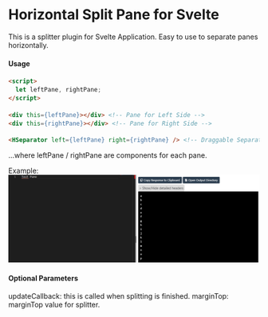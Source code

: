 # Horizontal Split Pane for Svelte

This is a splitter plugin for Svelte Application.
Easy to use to separate panes horizontally.

#### Usage

```html
<script>
  let leftPane, rightPane;
</script>

<div this={leftPane}></div> <!-- Pane for Left Side -->
<div this={rightPane}></div> <!-- Pane for Right Side -->

<HSeparator left={leftPane} right={rightPane} /> <!-- Draggable Separator -->
```

...where leftPane / rightPane are components for each pane.

Example:
![](2020-12-21-01-44-02.png)

#### Optional Parameters
updateCallback: this is called when splitting is finished.
marginTop: marginTop value for splitter.
